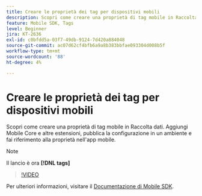```yaml
---
title: Creare le proprietà dei tag per dispositivi mobili
description: Scopri come creare una proprietà di tag mobile in Raccolta dati. Aggiungi Mobile Core e altre estensioni, pubblica la configurazione in un ambiente e fai riferimento alla proprietà nell'app mobile.
feature: Mobile SDK, Tags
level: Beginner
jira: KT-2636
exl-id: c0bfdd5a-03f7-49db-9124-7d420a884048
source-git-commit: ac07d62cf4bfb6a9a8b383bbfae093304d008b5f
workflow-type: tm+mt
source-wordcount: '88'
ht-degree: 4%

---
```


# Creare le proprietà dei tag per dispositivi mobili

Scopri come creare una proprietà di tag mobile in Raccolta dati. Aggiungi Mobile Core e altre estensioni, pubblica la configurazione in un ambiente e fai riferimento alla proprietà nell&#39;app mobile.

>[!NOTE]
>
> Il lancio è ora **[!DNL tags]**

>[!VIDEO](https://video.tv.adobe.com/v/26264/?quality=12&learn=on)

Per ulteriori informazioni, visitare il [Documentazione di Mobile SDK](https://developer.adobe.com/client-sdks/documentation/).
